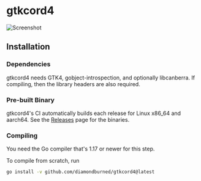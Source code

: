 # gtkcord4

![Screenshot](./.github/screenshot1.png)

## Installation

### Dependencies

gtkcord4 needs GTK4, gobject-introspection, and optionally libcanberra. If compiling, then the library
headers are also required.

### Pre-built Binary

gtkcord4's CI automatically builds each release for Linux x86_64 and aarch64.
See the [Releases](https://github.com/diamondburned/gtkcord4/releases) page for
the binaries.

### Compiling

You need the Go compiler that's 1.17 or newer for this step.

To compile from scratch, run

```sh
go install -v github.com/diamondburned/gtkcord4@latest
```
